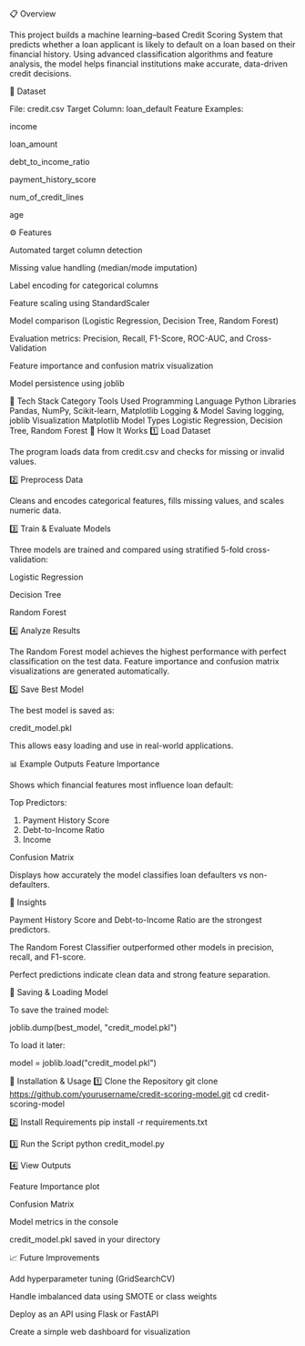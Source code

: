 📋 Overview

This project builds a machine learning–based Credit Scoring System that predicts whether a loan applicant is likely to default on a loan based on their financial history.
Using advanced classification algorithms and feature analysis, the model helps financial institutions make accurate, data-driven credit decisions.

📂 Dataset

File: credit.csv
Target Column: loan_default
Feature Examples:

income

loan_amount

debt_to_income_ratio

payment_history_score

num_of_credit_lines

age

⚙️ Features

Automated target column detection

Missing value handling (median/mode imputation)

Label encoding for categorical columns

Feature scaling using StandardScaler

Model comparison (Logistic Regression, Decision Tree, Random Forest)

Evaluation metrics: Precision, Recall, F1-Score, ROC-AUC, and Cross-Validation

Feature importance and confusion matrix visualization

Model persistence using joblib

🧩 Tech Stack
Category	Tools Used
Programming Language	Python
Libraries	Pandas, NumPy, Scikit-learn, Matplotlib
Logging & Model Saving	logging, joblib
Visualization	Matplotlib
Model Types	Logistic Regression, Decision Tree, Random Forest
🚀 How It Works
1️⃣ Load Dataset

The program loads data from credit.csv and checks for missing or invalid values.

2️⃣ Preprocess Data

Cleans and encodes categorical features, fills missing values, and scales numeric data.

3️⃣ Train & Evaluate Models

Three models are trained and compared using stratified 5-fold cross-validation:

Logistic Regression

Decision Tree

Random Forest

4️⃣ Analyze Results

The Random Forest model achieves the highest performance with perfect classification on the test data.
Feature importance and confusion matrix visualizations are generated automatically.

5️⃣ Save Best Model

The best model is saved as:

credit_model.pkl


This allows easy loading and use in real-world applications.

📊 Example Outputs
Feature Importance

Shows which financial features most influence loan default:

Top Predictors:
1. Payment History Score
2. Debt-to-Income Ratio
3. Income

Confusion Matrix

Displays how accurately the model classifies loan defaulters vs non-defaulters.

🧠 Insights

Payment History Score and Debt-to-Income Ratio are the strongest predictors.

The Random Forest Classifier outperformed other models in precision, recall, and F1-score.

Perfect predictions indicate clean data and strong feature separation.

💾 Saving & Loading Model

To save the trained model:

joblib.dump(best_model, "credit_model.pkl")


To load it later:

model = joblib.load("credit_model.pkl")

🧰 Installation & Usage
1️⃣ Clone the Repository
git clone https://github.com/yourusername/credit-scoring-model.git
cd credit-scoring-model

2️⃣ Install Requirements
pip install -r requirements.txt

3️⃣ Run the Script
python credit_model.py

4️⃣ View Outputs

Feature Importance plot

Confusion Matrix

Model metrics in the console

credit_model.pkl saved in your directory

📈 Future Improvements

Add hyperparameter tuning (GridSearchCV)

Handle imbalanced data using SMOTE or class weights

Deploy as an API using Flask or FastAPI

Create a simple web dashboard for visualization
